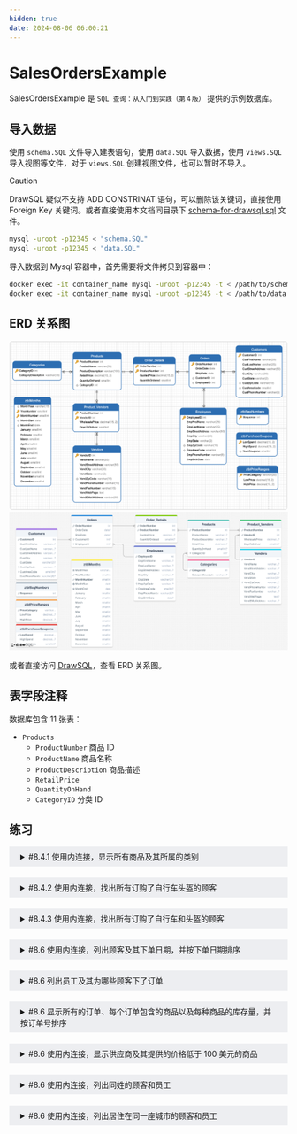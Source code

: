 ```yaml
---
hidden: true
date: 2024-08-06 06:00:21
---
```


# SalesOrdersExample

SalesOrdersExample 是 `SQL 查询：从入门到实践（第４版）` 提供的示例数据库。

## 导入数据

使用 `schema.SQL` 文件导入建表语句，使用 `data.SQL` 导入数据，使用 `views.SQL` 导入视图等文件，对于 `views.SQL` 创建视图文件，也可以暂时不导入。

> [!CAUTION]
> DrawSQL 疑似不支持 ADD CONSTRINAT 语句，可以删除该关键词，直接使用 Foreign Key 关键词。或者直接使用本文档同目录下 [schema-for-drawsql.sql](./schema-for-drawsql.sql) 文件。

```sh
mysql -uroot -p12345 < "schema.SQL"
mysql -uroot -p12345 < "data.SQL"
```

导入数据到 Mysql 容器中，首先需要将文件拷贝到容器中：

```sh
docker exec -it container_name mysql -uroot -p12345 -t < /path/to/schema.SQL
docker exec -it container_name mysql -uroot -p12345 -t < /path/to/data.SQL
```

## ERD 关系图

![Navicate Export ERD](./imgs/image.png)
![DrawSQL Export ERD](./imgs/drawsql.png)

或者直接访问 [DrawSQL](https://drawsql.app/teams/sql-404/diagrams/salesordersexample)，查看 ERD 关系图。

## 表字段注释

数据库包含 11 张表：

- `Products`
  - `ProductNumber` 商品 ID
  - `ProductName` 商品名称
  - `ProductDescription` 商品描述
  - `RetailPrice`
  - `QuantityOnHand`
  - `CategoryID` 分类 ID

## 练习

<details style="padding: 8px 20px; margin-bottom: 20px; background-color: rgba(142, 150, 170, 0.14);">
<summary markdown="span">#8.4.1 使用内连接，显示所有商品及其所属的类别</summary>

返回 40 条记录：

```sql
select ProductName, Categories.CategoryDescription
from Products
inner join Categories
on Products.CategoryID = Categories.CategoryID;
```

</details>

<details style="padding: 8px 20px; margin-bottom: 20px; background-color: rgba(142, 150, 170, 0.14);">
<summary markdown="span">#8.4.2 使用内连接，找出所有订购了自行车头盔的顾客</summary>

由于顾客可能多次订购头盔，因此使用了关键字 DISTINCT 来消除重复行。

返回 25 条记录：

```sql
select DISTINCT Customers.CustomerID, Customers.CustLastName, Customers.CustFirstName
from Orders
inner join Customers
on Orders.CustomerID = Customers.CustomerID
inner join Order_Details
on Orders.OrderNumber = Order_Details.OrderNumber
inner join Products
on Order_Details.ProductNumber = Products.ProductNumber
where ProductName like '%helmet%';
```

书中示例，返回 25 条记录:

```sql
SELECT DISTINCT Customers.CustFirstName, Customers.CustLastName
FROM (
  (
    Customers
    INNER JOIN Orders
    ON Customers.CustomerID = Orders.CustomerID
  )
  INNER JOIN Order_Details
  ON Orders.OrderNumber = Order_Details.OrderNumber
)
INNER JOIN Products
ON Products.ProductNumber = Order_Details.ProductNumber
WHERE Products.ProductName LIKE '%Helmet%';
```

</details>

<details style="padding: 8px 20px; margin-bottom: 20px; background-color: rgba(142, 150, 170, 0.14);">
<summary markdown="span">#8.4.3 使用内连接，找出所有订购了自行车和头盔的顾客</summary>

可以将需求拆分成，购买了自行车的顾客和购买了头盔的顾客的交集。

查询购买了自行车的顾客，返回 909 条记录：

```sql
select Customers.CustomerID
from Customers
inner join Orders
on Orders.CustomerID = Customers.CustomerID
inner join Order_Details
on Orders.OrderNumber = Order_Details.OrderNumber
inner join Products
on Order_Details.ProductNumber = Products.ProductNumber
where Products.ProductName like '%Bike';
```

查询购买了头盔的顾客，返回 279 条记录：

```sql
select Customers.CustomerID
from Customers
inner join Orders
on Orders.CustomerID = Customers.CustomerID
inner join Order_Details
on Orders.OrderNumber = Order_Details.OrderNumber
inner join Products
on Order_Details.ProductNumber = Products.ProductNumber
where Products.ProductName like '%Helmet';
```

对两个结果集派生表 Derived Table 使用 inner join 取交集，返回 21 条记录：

```sql
SELECT distinct A.CustomerID, A.CustFirstName, A.CustLastName
FROM (
	SELECT Customers.CustomerID,
	Customers.CustFirstName, Customers.CustLastName
	FROM Customers
	INNER JOIN Orders ON Orders.CustomerID = Customers.CustomerID
	INNER JOIN Order_Details ON Orders.OrderNumber = Order_Details.OrderNumber
	INNER JOIN Products ON Order_Details.ProductNumber = Products.ProductNumber
	WHERE Products.ProductName LIKE '%Bike'
) AS A
INNER JOIN (
	SELECT Customers.CustomerID
	FROM Customers
	INNER JOIN Orders ON Orders.CustomerID = Customers.CustomerID
	INNER JOIN Order_Details ON Orders.OrderNumber = Order_Details.OrderNumber
	INNER JOIN Products ON Order_Details.ProductNumber = Products.ProductNumber
	WHERE Products.ProductName LIKE '%Helmet'
) AS B
on A.CustomerID = B.CustomerID;
```

书中示例，返回 21 条记录：

```sql
SELECT CustBikes.CustFirstName,
   CustBikes.CustLastName
FROM
   (SELECT DISTINCT Customers.CustomerID,
      Customers.CustFirstName,
      Customers.CustLastName
    FROM ((Customers
    INNER JOIN Orders
      ON Customers.CustomerID
        = Orders.CustomerID)
    INNER JOIN Order_Details
      ON Orders.OrderNumber =
        Order_Details.OrderNumber)
    INNER JOIN Products
      ON Products.ProductNumber =
      Order_Details.ProductNumber
    WHERE Products.ProductName LIKE '%Bike')
  AS CustBikes
INNER JOIN
  (SELECT DISTINCT Customers.CustomerID
    FROM ((Customers
    INNER JOIN Orders
      ON Customers.CustomerID =
         Orders.CustomerID)
    INNER JOIN Order_Details
      ON Orders.OrderNumber =
         Order_Details.OrderNumber)
    INNER JOIN Products
      ON Products.ProductNumber =
         Order_Details.ProductNumber
    WHERE Products.ProductName LIKE '%Helmet')
      AS CustHelmets
ON CustBikes.CustomerID =
   CustHelmets.CustomerID;
```

</details>

<details style="padding: 8px 20px; margin-bottom: 20px; background-color: rgba(142, 150, 170, 0.14);">
<summary markdown="span">#8.6 使用内连接，列出顾客及其下单日期，并按下单日期排序</summary>

返回 994 条记录：

```sql
select
Customers.CustomerID,
concat(Customers.CustFirstName, ',', Customers.CustLastName) as CustomerName,
OrderDate
from Customers
inner join Orders
on Customers.CustomerID = Orders.CustomerID
order by Orders.OrderDate, Customers.CustomerID;
```

</details>
<details style="padding: 8px 20px; margin-bottom: 20px; background-color: rgba(142, 150, 170, 0.14);">
<summary markdown="span">#8.6 列出员工及其为哪些顾客下了订单</summary>

返回 211 条记录：

```sql
select DISTINCT
CONCAT(Employees.EmpFirstName,',',Employees.EmpLastName) as EmployeesName,
CONCAT(Customers.CustFirstName, ',', Customers.CustLastName) as CustomerName
from Employees
inner join Orders
on Employees.EmployeeID = Orders.EmployeeID
inner join Customers
on Orders.CustomerID = Customers.CustomerID
```

</details>
<details style="padding: 8px 20px; margin-bottom: 20px; background-color: rgba(142, 150, 170, 0.14);">
<summary markdown="span">#8.6 显示所有的订单、每个订单包含的商品以及每种商品的库存量，并按订单号排序</summary>

返回 3973 条记录：

```sql
select
distinct Orders.OrderNumber,
Products.ProductNumber,
ProductName,
Products.QuantityOnHand
ProductNumber
from Orders
inner join Order_Details
on Orders.OrderNumber = Order_Details.OrderNumber
inner join Products
on Products.ProductNumber = Order_Details.ProductNumber
order by Orders.OrderNumber;
```

</details>
<details style="padding: 8px 20px; margin-bottom: 20px; background-color: rgba(142, 150, 170, 0.14);">
<summary markdown="span">#8.6 使用内连接，显示供应商及其提供的价格低于 100 美元的商品</summary>

返回 66 条记录：

```sql
select *
from Products
inner join Product_Vendors
on Products.ProductNumber = Product_Vendors.ProductNumber
inner join Vendors
on Product_Vendors.VendorID = Vendors.VendorID
where Product_Vendors.WholesalePrice < 100;
```

</details>
<details style="padding: 8px 20px; margin-bottom: 20px; background-color: rgba(142, 150, 170, 0.14);">
<summary markdown="span">#8.6 使用内连接，列出同姓的顾客和员工</summary>

返回 16 条记录：

```sql
select Customers.CustFirstName, Customers.CustLastName, Employees.EmpFirstName, Employees.EmpLastName from Customers
inner join Employees
on Customers.CustLastName = Employees.EmpLastName;
```

</details>

<details style="padding: 8px 20px; margin-bottom: 20px; background-color: rgba(142, 150, 170, 0.14);">
<summary markdown="span">#8.6 使用内连接，列出居住在同一座城市的顾客和员工</summary>

返回 10 条记录：

```sql
select DISTINCT
Customers.CustFirstName, Customers.CustLastName,
Employees.EmpFirstName, Employees.EmpLastName,
Customers.CustCity, Employees.EmpCity
from Customers
inner join Employees
on Customers.CustCity = Employees.EmpCity;
```

</details>
